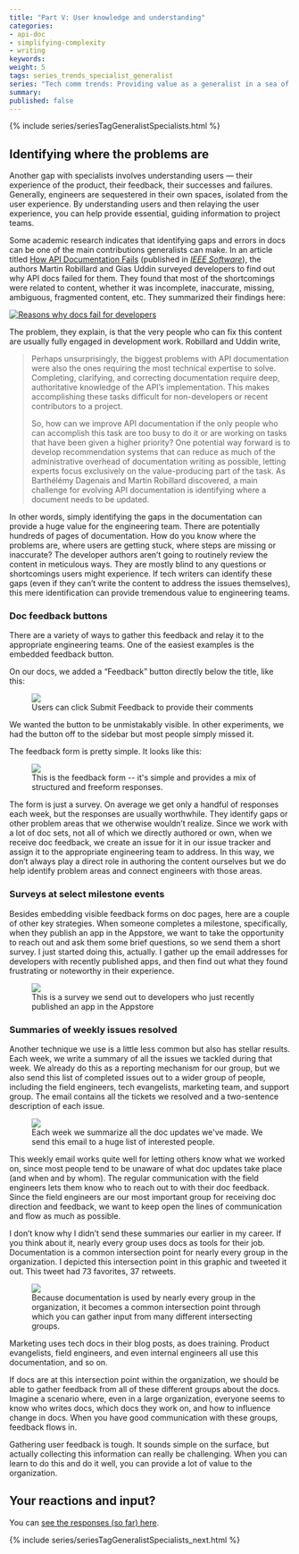 ```yaml
---
title: "Part V: User knowledge and understanding"
categories:
- api-doc
- simplifying-complexity
- writing
keywords:
weight: 5
tags: series_trends_specialist_generalist
series: "Tech comm trends: Providing value as a generalist in a sea of specialists"
summary:
published: false
---
```


{% include series/seriesTagGeneralistSpecialists.html %}


## Identifying where the problems are

Another gap with specialists involves understanding users &mdash; their experience of the product, their feedback, their successes and failures. Generally, engineers are sequestered in their own spaces, isolated from the user experience. By understanding users and then relaying the user experience, you can help provide essential, guiding information to project teams.

Some academic research indicates that identifying gaps and errors in docs can be one of the main contributions generalists can make. In an article titled [How API Documentation Fails](https://ieeexplore.ieee.org/document/7140676/) (published in [*IEEE Software*](https://ieeexplore.ieee.org)),  the authors Martin Robillard and Gias Uddin surveyed developers to find out why API docs failed for them. They found that most of the shortcomings were related to content, whether it was incomplete, inaccurate, missing, ambiguous, fragmented content, etc. They summarized their findings here:

<a href="https://ieeexplore.ieee.org/document/7140676/"><img src="https://idratherbewriting.com/learnapidoc/images/whyapidocsfail.png" alt="Reasons why docs fail for developers"/></a>

The problem, they explain, is that the very people who can fix this content are usually fully engaged in development work. Robillard and Uddin write,

> Perhaps unsurprisingly, the biggest problems with API documentation were also the ones requiring the most technical expertise to solve. Completing, clarifying, and correcting documentation require deep, authoritative knowledge of the API’s implementation. This makes accomplishing these tasks difficult for non-developers or recent contributors to a project.    
>
> So, how can we improve API documentation if the only people who can accomplish this task are too busy to do it or are working on tasks that have been given a higher priority? One potential way forward is to develop recommendation systems that can reduce as much of the administrative overhead of documentation writing as possible, letting experts focus exclusively on the value-producing part of the task. As Barthélémy Dagenais and Martin Robillard discovered, a main challenge for evolving API documentation is identifying where a document needs to be updated.  

In other words, simply identifying the gaps in the documentation can provide a huge value for the engineering team. There are potentially hundreds of pages of documentation. How do you know where the problems are, where users are getting stuck, where steps are missing or inaccurate? The developer authors aren’t going to routinely review the content in meticulous ways. They are mostly blind to any questions or shortcomings users might experience. If tech writers can identify these gaps (even if they can’t write the content to address the issues themselves), this mere identification can provide tremendous value to engineering teams.

### Doc feedback buttons

There are a variety of ways to gather this feedback and relay it to the appropriate engineering teams. One of the easiest examples is the embedded feedback button.

On our docs, we added a “Feedback” button directly below the title, like this:

<figure><a href="https://developer.amazon.com/docs/fire-tv/getting-started-developing-apps-and-games.html"><img src="/images/submitfeedbackbuttonfiretvdocs.png"/></a><figcaption>Users can click Submit Feedback to provide their comments</figcaption></figure>

We wanted the button to be unmistakably visible. In other experiments, we had the button off to the sidebar but most people simply missed it.

The feedback form is pretty simple. It looks like this:

<figure><a href="https://amazon6.qualtrics.com/jfe/form/SV_6DzfbuTrUVlOaCV"><img src="/images/docfeedbackformquestions.png"/></a><figcaption>This is the feedback form -- it's simple and provides a mix of structured and freeform responses.</figcaption></figure>

The form is just a survey. On average we get only a handful of responses each week, but the responses are usually worthwhile. They identify gaps or other problem areas that we otherwise wouldn’t realize. Since we work with a lot of doc sets, not all of which we directly authored or own, when we receive doc feedback, we create an issue for it in our issue tracker and assign it to the appropriate engineering team to address. In this way, we don’t always play a direct role in authoring the content ourselves but we do help identify problem areas and connect engineers with those areas.

### Surveys at select milestone events

Besides embedding visible feedback forms on doc pages, here are a couple of other key strategies. When someone completes a milestone, specifically, when they publish an app in the Appstore, we want to take the opportunity to reach out and ask them some brief questions, so we send them a short survey. I just started doing this, actually. I gather up the email addresses for developers with recently published apps, and then find out what they found frustrating or noteworthy in their experience.

<figure><a href="https://amazon6.qualtrics.com/jfe/form/SV_1AC66cH1d960hH7"><img src="/images/milestonesurveyforappdevs.png"/></a><figcaption>This is a survey we send out to developers who just recently published an app in the Appstore</figcaption></figure>

### Summaries of weekly issues resolved

Another technique we use is a little less common but also has stellar results. Each week, we write a summary of all the issues we tackled during that week. We already do this as a reporting mechanism for our group, but we also send this list of completed issues out to a wider group of people, including the field engineers, tech evangelists, marketing team, and support group. The email contains all the tickets we resolved and a two-sentence description of each issue.

<figure><img src="/images/issues_summary_slide.png"><figcaption>Each week we summarize all the doc updates we've made. We send this email to a huge list of interested people.</figcaption></figure>

This weekly email works quite well for letting others know what we worked on, since most people tend to be unaware of what doc updates take place (and when and by whom). The regular communication with the field engineers lets them know who to reach out to with their doc feedback. Since the field engineers are our most important group for receiving doc direction and feedback, we want to keep open the lines of communication and flow as much as possible.

I don’t know why I didn’t send these summaries our earlier in my career. If you think about it, nearly every group uses docs as tools for their job. Documentation is a common intersection point for nearly every group in the organization.  I depicted this intersection point in this graphic and tweeted it out. This tweet had 73 favorites, 37 retweets.

<figure><a href="https://twitter.com/tomjohnson/status/942867105845723136"><img src="/images/generalist_specialist_intersection.svg"/></a><figcaption>Because documentation is used by nearly every group in the organization, it becomes a common intersection point through which you can gather input from many different intersecting groups.</figcaption></figure>

Marketing uses tech docs in their blog posts, as does training. Product evangelists, field engineers, and even internal engineers all use this documentation, and so on.

If docs are at this intersection point within the organization, we should be able to gather feedback from all of these different groups about the docs. Imagine a scenario where, even in a large organization, everyone seems to know who writes docs, which docs they work on, and how to influence change in docs. When you have good communication with these groups, feedback flows in.

Gathering user feedback is tough. It sounds simple on the surface, but actually collecting this information can really be challenging. When you can learn to do this and do it well, you can provide a lot of value to the organization.

## Your reactions and input?

<script>
EMBED_PARAMS = {};
EMBED_PARAMS.surveyID =6324683;
EMBED_PARAMS.domain ="//www.questionpro.com";
EMBED_PARAMS.src ="//www.questionpro.com/a/TakeSurvey?tt=nZzmfCaclpY%3D";
EMBED_PARAMS.width ="100%";
EMBED_PARAMS.height = "750px";
EMBED_PARAMS.border = "hidden";
</script>
<div id="div_6324683"></div>
<script src="//www.questionpro.com/javascript/embedsurvey.js?version=1"></script>

You can <a target="\_blank" href="https://www.questionpro.com/t/PESa9Zc1tU">see the responses (so far) here</a>.

{% include series/seriesTagGeneralistSpecialists_next.html %}
